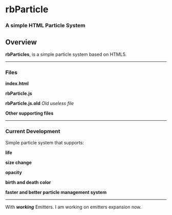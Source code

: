 # rbParticle
### A simple HTML Particle System
## Overview

**rbParticles**, is a simple particle system based on HTML5.
****

### Files

**index.html**

**rbParticle.js**

**rbParticle.js.old**     *Old useless file*

**Other supporting files**
****

### Current Development

Simple particle system that supports:

**life**

**size change**

**opacity**

**birth and death color**

**faster and better particle management system**
****

With ***working*** Emitters. I am working on emitters expansion now.